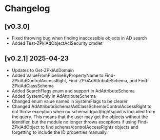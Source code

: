 # Changelog

## [v0.3.0]
- Fixed throwing bug when finding inaccessible objects in AD search
- Added Test-ZPkiAdObjectAclSecurity cmdlet

## [v0.2.1] 2025-04-23
- Updates to Get-ZPkiAdDomain
- Added ValueFromPipelineByPropertyName to Find-ZPkiAdControlAccessRight, Find-ZPkiAdAttributeSchema, and Find-ZPkiAdClassSchema
- Added SearchFlags enum and support in AdAttributeSchema
- Added SystemOnly in AdAttributeSchema
- Changed enum value names in SystemFlags to be clearer
- Changed AdAttributeSchema/AdClassSchema/ControlAccessRight to not throw exception when no schemaidguid/rightsguid is included from the query. This means that the user may get the objects without the identifier, but the module no longer throws exceptions if using Find-ZPkiAdObject to find schema/controlAccessRights objects and forgetting to include the ID properties manually.
